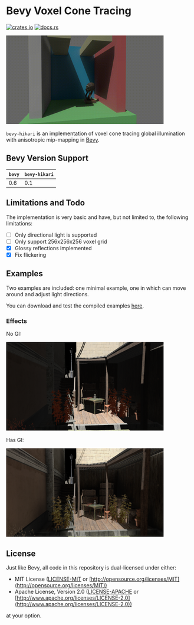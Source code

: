 # Bevy Voxel Cone Tracing

[![crates.io](https://img.shields.io/crates/v/bevy-hikari)](https://crates.io/crates/bevy-hikari)
[![docs.rs](https://docs.rs/bevy-hikari/badge.svg)](https://docs.rs/bevy-hikari)

<img src="assets/screenshots/cover.gif" width="427" height="240" />

`bevy-hikari` is an implementation of voxel cone tracing global illumination with anisotropic mip-mapping in [Bevy](https://bevyengine.org/).

## Bevy Version Support
| `bevy` | `bevy-hikari` |
| ------ | ------------- |
| 0.6    | 0.1           |

## Limitations and Todo
The implementation is very basic and have, but not limited to, the following limitations:
- [ ] Only directional light is supported
- [ ] Only support 256x256x256 voxel grid
- [x] Glossy reflections implemented
- [x] Fix flickering

## Examples
Two examples are included: one minimal example, one in which can move around and adjust light directions.

You can download and test the compiled examples [here](https://github.com/cryscan/bevy-hikari/releases).

### Effects
No GI:

<img src="assets/screenshots/no-gi.png" width="427" height="240" />

Has GI:

<img src="assets/screenshots/has-gi.png" width="427" height="240" />

## License
Just like Bevy, all code in this repository is dual-licensed under either:

* MIT License ([LICENSE-MIT](docs/LICENSE-MIT) or [http://opensource.org/licenses/MIT](http://opensource.org/licenses/MIT))
* Apache License, Version 2.0 ([LICENSE-APACHE](docs/LICENSE-APACHE) or [http://www.apache.org/licenses/LICENSE-2.0](http://www.apache.org/licenses/LICENSE-2.0))

at your option.
